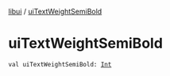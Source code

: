 [libui](index.md) / [uiTextWeightSemiBold](./ui-text-weight-semi-bold.md)

# uiTextWeightSemiBold

`val uiTextWeightSemiBold: `[`Int`](https://kotlinlang.org/api/latest/jvm/stdlib/kotlin/-int/index.html)